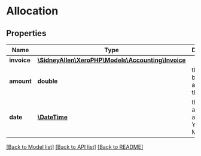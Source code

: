 # Allocation

## Properties
Name | Type | Description | Notes
------------ | ------------- | ------------- | -------------
**invoice** | [**\SidneyAllen\XeroPHP\Models\Accounting\Invoice**](Invoice.md) |  | 
**amount** | **double** | the amount being applied to the invoice | 
**date** | [**\DateTime**](\DateTime.md) | the date the allocation is applied YYYY-MM-DD. | 

[[Back to Model list]](../README.md#documentation-for-models) [[Back to API list]](../README.md#documentation-for-api-endpoints) [[Back to README]](../README.md)


